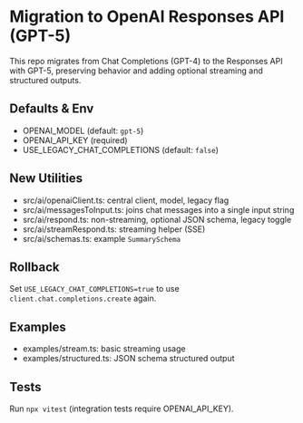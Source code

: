 # Migration to OpenAI Responses API (GPT-5)

This repo migrates from Chat Completions (GPT-4) to the Responses API with GPT-5, preserving behavior and adding optional streaming and structured outputs.

## Defaults & Env
- OPENAI_MODEL (default: `gpt-5`)
- OPENAI_API_KEY (required)
- USE_LEGACY_CHAT_COMPLETIONS (default: `false`)

## New Utilities
- src/ai/openaiClient.ts: central client, model, legacy flag
- src/ai/messagesToInput.ts: joins chat messages into a single input string
- src/ai/respond.ts: non-streaming, optional JSON schema, legacy toggle
- src/ai/streamRespond.ts: streaming helper (SSE)
- src/ai/schemas.ts: example `SummarySchema`

## Rollback
Set `USE_LEGACY_CHAT_COMPLETIONS=true` to use `client.chat.completions.create` again.

## Examples
- examples/stream.ts: basic streaming usage
- examples/structured.ts: JSON schema structured output

## Tests
Run `npx vitest` (integration tests require OPENAI_API_KEY).
